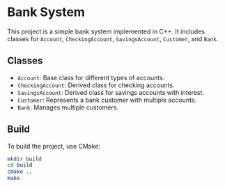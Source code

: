 # Bank System

This project is a simple bank system implemented in C++. It includes classes for `Account`, `CheckingAccount`, `SavingsAccount`, `Customer`, and `Bank`.

## Classes

- `Account`: Base class for different types of accounts.
- `CheckingAccount`: Derived class for checking accounts.
- `SavingsAccount`: Derived class for savings accounts with interest.
- `Customer`: Represents a bank customer with multiple accounts.
- `Bank`: Manages multiple customers.

## Build

To build the project, use CMake:

```sh
mkdir build
cd build
cmake ..
make